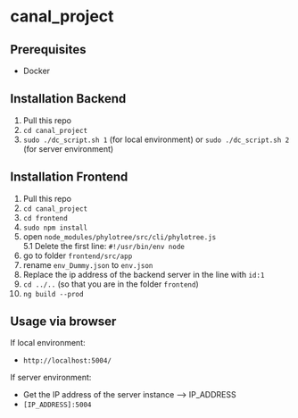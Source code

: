 # canal_project

## Prerequisites

- Docker

## Installation Backend

1. Pull this repo
2. `cd canal_project`
3. `sudo ./dc_script.sh 1` (for local environment) or `sudo ./dc_script.sh 2` (for server environment)

## Installation Frontend

1. Pull this repo
2. `cd canal_project`
3. `cd frontend`
4. `sudo npm install`
5. open `node_modules/phylotree/src/cli/phylotree.js`  
   5.1 Delete the first line: `#!/usr/bin/env node`
6. go to folder `frontend/src/app`
7. rename `env_Dummy.json` to `env.json`
8. Replace the ip address of the backend server in the line with `id:1`
9. `cd ../..` (so that you are in the folder `frontend`)
10. `ng build --prod`

## Usage via browser

If local environment:

- `http://localhost:5004/`

If server environment:

- Get the IP address of the server instance --> IP_ADDRESS
- `[IP_ADDRESS]:5004`
